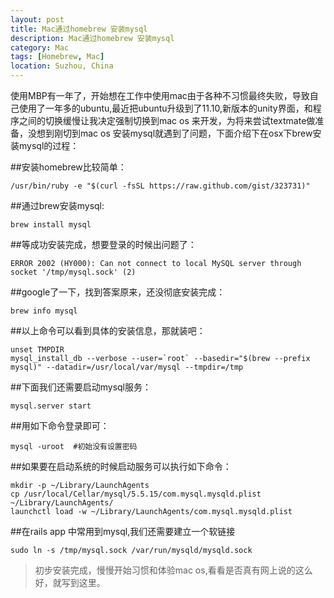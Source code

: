 ```yaml
---
layout: post
title: Mac通过homebrew 安装mysql
description: Mac通过homebrew 安装mysql
category: Mac
tags: [Homebrew, Mac]
location: Suzhou, China
---
```

使用MBP有一年了，开始想在工作中使用mac由于各种不习惯最终失败，导致自己使用了一年多的ubuntu,最近把ubuntu升级到了11.10,新版本的unity界面，和程序之间的切换缓慢让我决定强制切换到mac  os 来开发，为将来尝试textmate做准备，没想到刚切到mac os 安装mysql就遇到了问题，下面介绍下在osx下brew安装mysql的过程：

##安装homebrew比较简单：

	/usr/bin/ruby -e "$(curl -fsSL https://raw.github.com/gist/323731)"
##通过brew安装mysql:

	brew install mysql

##等成功安装完成，想要登录的时候出问题了：

	ERROR 2002 (HY000): Can not connect to local MySQL server through socket '/tmp/mysql.sock' (2)
##google了一下，找到答案原来，还没彻底安装完成：

	brew info mysql

##以上命令可以看到具体的安装信息，那就装吧：

	unset TMPDIR
	mysql_install_db --verbose --user=`root` --basedir="$(brew --prefix mysql)" --datadir=/usr/local/var/mysql --tmpdir=/tmp

##下面我们还需要启动mysql服务：

	mysql.server start

##用如下命令登录即可：

	mysql -uroot  #初始没有设置密码
##如果要在启动系统的时候启动服务可以执行如下命令：

	mkdir -p ~/Library/LaunchAgents
	cp /usr/local/Cellar/mysql/5.5.15/com.mysql.mysqld.plist ~/Library/LaunchAgents/
	launchctl load -w ~/Library/LaunchAgents/com.mysql.mysqld.plist
##在rails app 中常用到mysql,我们还需要建立一个软链接

	sudo ln -s /tmp/mysql.sock /var/run/mysqld/mysqld.sock

>  初步安装完成，慢慢开始习惯和体验mac os,看看是否真有网上说的这么好，就写到这里。
